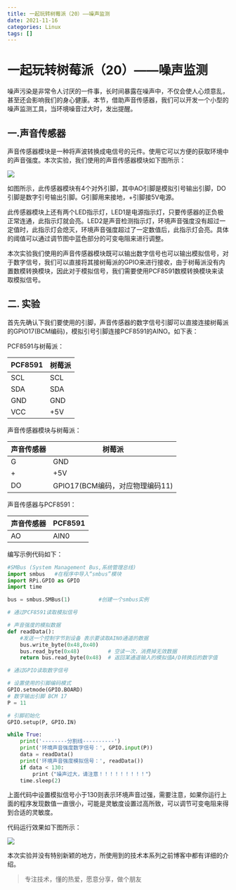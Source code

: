 ```yaml
---
title: 一起玩转树莓派（20）——噪声监测
date: 2021-11-16
categories: Linux
tags: []
---
```

# 一起玩转树莓派（20）——噪声监测

噪声污染是非常令人讨厌的一件事，长时间暴露在噪声中，不仅会使人心烦意乱，甚至还会影响我们的身心健康。本节，借助声音传感器，我们可以开发一个小型的噪声监测工具，当环境噪音过大时，发出提醒。

## 一.声音传感器

声音传感器模块是一种将声波转换成电信号的元件。使用它可以方便的获取环境中的声音强度。本次实验，我们使用的声音传感器模块如下图所示：

![](https://oscimg.oschina.net/oscnet/up-3a8678e101b40ed703888864b1f6c0341da.png)

如图所示，此传感器模块有4个对外引脚，其中AO引脚是模拟引号输出引脚，DO引脚是数字引号输出引脚。G引脚用来接地，+引脚接5V电源。

此传感器模块上还有两个LED指示灯，LED1是电源指示灯，只要传感器的正负极正常连通，此指示灯就会亮。LED2是声音检测指示灯，环境声音强度没有超过一定值时，此指示灯会熄灭，环境声音强度超过了一定数值后，此指示灯会亮。具体的阈值可以通过调节图中蓝色部分的可变电阻来进行调整。

本次实验我们使用的声音传感器模块既可以输出数字信号也可以输出模拟信号，对于数字信号，我们可以直接将其接树莓派的GPIO来进行接收，由于树莓派没有内置数模转换模块，因此对于模拟信号，我们需要使用PCF8591数模转换模块来读取模拟信号。

## 二. 实验

首先先确认下我们要使用的引脚，声音传感器的数字信号引脚可以直接连接树莓派的GPIO17(BCM编码)，模拟引号引脚连接PCF8591的AINO。如下表：

PCF8591与树莓派：

| PCF8591 | 树莓派 |
| --- | --- |
| SCL | SCL |
| SDA | SDA |
| GND | GND |
| VCC | +5V |

声音传感器模块与树莓派：

| 声音传感器 | 树莓派 |
| --- | --- |
| G | GND |
| + | +5V |
| DO | GPIO17(BCM编码，对应物理编码11) |

声音传感器与PCF8591：

| 声音传感器 | PCF8591 |
| --- | --- |
| AO | AIN0 |

编写示例代码如下：

```python
#SMBus (System Management Bus,系统管理总线) 
import smbus   #在程序中导入“smbus”模块
import RPi.GPIO as GPIO 
import time

bus = smbus.SMBus(1)         #创建一个smbus实例

# 通过PCF8591读取模拟信号

# 声音强度的模拟数据
def readData():
    #发送一个控制字节到设备 表示要读取AIN0通道的数据
    bus.write_byte(0x48,0x40)   
    bus.read_byte(0x48)         # 空读一次，消费掉无效数据
    return bus.read_byte(0x48)  # 返回某通道输入的模拟值A/D转换后的数字值

# 通过GPIO读取数字信号

# 设置使用的引脚编码模式
GPIO.setmode(GPIO.BOARD)
# 数字输出引脚 BCM 17
P = 11

# 引脚初始化
GPIO.setup(P, GPIO.IN)

while True:
    print('--------分割线----------')
    print('环境声音强度数字信号：', GPIO.input(P))
    data = readData()
    print('环境声音强度模拟信号：', readData())
    if data < 130:
        print（"噪声过大，请注意！！！！！！！！！"）
    time.sleep(2)
```

上面代码中设置模拟信号小于130则表示环境声音过强，需要注意，如果你运行上面的程序发现数值一直很小，可能是灵敏度设置过高所致，可以调节可变电阻来得到合适的灵敏度。

代码运行效果如下图所示：

![](https://oscimg.oschina.net/oscnet/up-12a289577a4715a0b88bda2a1c1704db8a2.png)

本次实验并没有特别新颖的地方，所使用到的技术本系列之前博客中都有详细的介绍。

> 专注技术，懂的热爱，愿意分享，做个朋友